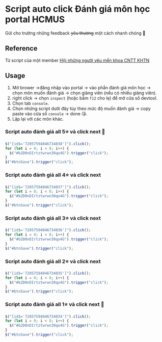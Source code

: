 # Script auto click Đánh giá môn học portal HCMUS

Gửi cho trường những feedback ~~yêu thương~~ một cách nhanh chóng 🥰

## Reference

Từ script của một member [Hội những người yêu mến khoa CNTT KHTN](https://www.facebook.com/groups/248509253599529)

## Usage

1. Mở brower &rarr;đăng nhập vào portal &rarr; vào phần đánh giá môn học &rarr; chọn môn muốn đánh giá &rarr; chọn giảng viên (nếu có nhiều giảng viên).
2. right click &rarr; chọn `inspect` (hoặc bấm `f12` cho lẹ) để mở cửa sổ devtool.
3. Chọn tab `console`.
4. Chọn những script dưới đây tùy theo mức độ muốn đánh giá &rarr; copy paste vào cửa sổ `console` &rarr; done 😘.
5. Lặp lại với các môn khác.

### Script auto đánh giá all 5⭐ và click next 🥰

```js
$("[id$='72057594046734038']").click();
for (let i = 0; i < 8; i++) {
  $("#b2D0nDIrtztwrwn30qo4G").trigger("click");
}
$("#btnSave").trigger("click");
```

### Script auto đánh giá all 4⭐ và click next

```js
$("[id$='72057594046734037']").click();
for (let i = 0; i < 8; i++) {
  $("#b2D0nDIrtztwrwn30qo4G").trigger("click");
}
$("#btnSave").trigger("click");
```

### Script auto đánh giá all 3⭐ và click next

```js
$("[id$='72057594046734036']").click();
for (let i = 0; i < 8; i++) {
  $("#b2D0nDIrtztwrwn30qo4G").trigger("click");
}
$("#btnSave").trigger("click");
```

### Script auto đánh giá all 2⭐ và click next

```js
$("[id$='72057594046734035']").click();
for (let i = 0; i < 8; i++) {
  $("#b2D0nDIrtztwrwn30qo4G").trigger("click");
}
$("#btnSave").trigger("click");
```

### Script auto đánh giá all 1⭐ và click next 👿

```js
$("[id$='72057594046734034']").click();
for (let i = 0; i < 8; i++) {
  $("#b2D0nDIrtztwrwn30qo4G").trigger("click");
}
$("#btnSave").trigger("click");
```
